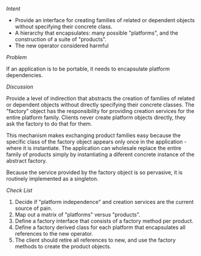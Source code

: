 *Intent*

- Provide an interface for creating families of related or dependent objects
without specifying their concrete class.
- A hierarchy that encapsulates: many possible "platforms", and the construction
of a suite of "products".
- The new operator considered harmful

*Problem*

If an application is to be portable, it needs to encapsulate platform dependencies.

*Discussion*

Provide a level of indirection that abstracts the creation of families of related
or dependent objects without directly specifying their concrete classes. The "factory"
object has the responsibility for providing creation services for the entire platform
family. Clients never create platform objects directly, they ask the factory to do that
for them.

This mechanism makes exchanging product families easy because the specific class of
the factory object appears only once in the application - where it is instantiate.
The application can wholesale replace the entire family of products simply by instantiating
a diferent concrete instance of the abstract factory.

Because the service provided by the factory object is so pervasive, it is routinely
implemented as a singleton.

*Check List*

1. Decide if "platform independence" and creation services are the current source
of pain.
2. Map out a matrix of "platforms" versus "products".
3. Define a factory interface that consists of a factory method per product.
4. Define a factory derived class for each platform that encapsulates all references
to the new operator.
5.  The client should retire all references to new, and use the factory methods
to create the product objects.
